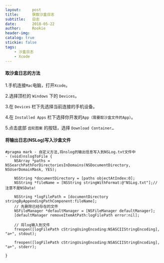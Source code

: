 ```yaml
---
layout:     post
title:      获取沙盒日志
subtitle:   日志
date:       2018-05-22
author:     Rookie
header-img: 
catalog: true
stickie: false
tags:
    - 沙盒日志
    - Xcode
---
```


#### 取沙盒日志的方法

1.手机连接`Mac`电脑，打开`Xcode`。

2.选择顶栏的 `Windows` 下的 `Devices`。

3.在 `Devices` 栏下先选择当前连接的手机设备。

4.在 `Installed Apps` 栏下选择你开发的`App（需要取沙盒文件的App）`。

5.点击底部 `齿轮图案` 的按钮，选择 `Download Container…`

#### 将输出日志(NSLog)写入沙盒文件


```obj-c
#pragma mark - 自定义方法,将nslog的输出信息写入到NSLog.txt文件中
- (void)nslogToFile {
    NSArray *paths = NSSearchPathForDirectoriesInDomains(NSDocumentDirectory, NSUserDomainMask, YES);
    
    NSString *documentDirectory = [paths objectAtIndex:0];
    NSString *fileName = [NSString stringWithFormat:@"NSLog.txt"];// 注意不是NSData!
    
    NSString *logFilePath = [documentDirectory stringByAppendingPathComponent:fileName];
    // 先删除已经存在的文件
    NSFileManager *defaultManager = [NSFileManager defaultManager];
    [defaultManager removeItemAtPath:logFilePath error:nil];
    
    // 将log输入到文件
    freopen([logFilePath cStringUsingEncoding:NSASCIIStringEncoding], "a+", stdout);
    
    freopen([logFilePath cStringUsingEncoding:NSASCIIStringEncoding], "a+", stderr);
    
}
```
